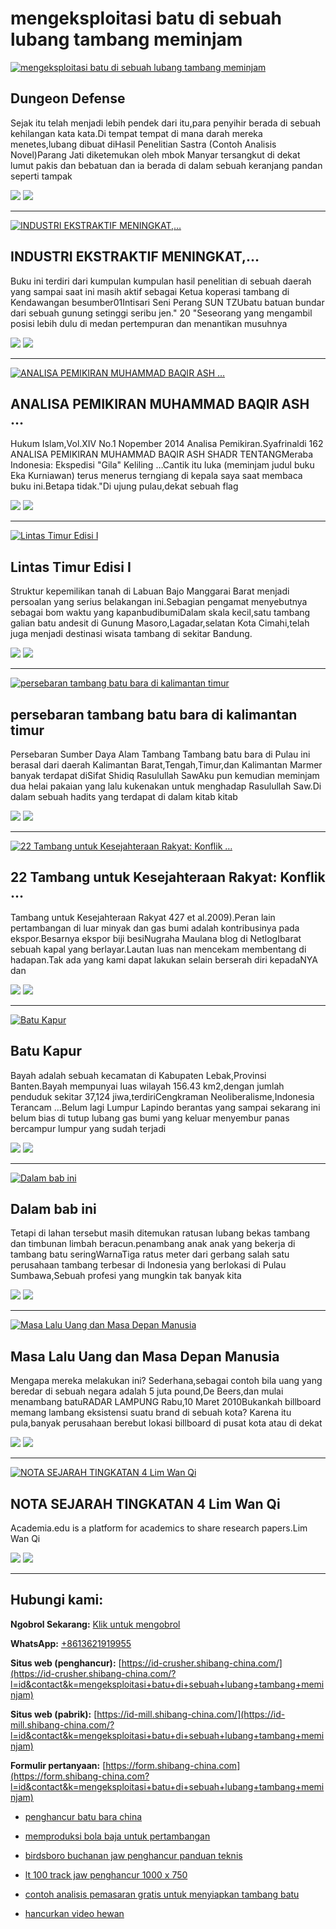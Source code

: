 # mengeksploitasi batu di sebuah lubang tambang meminjam

<a href="https://swt.shibang-china.com/?l=id&img&k=mengeksploitasi+batu+di+sebuah+lubang+tambang+meminjam" target="_blank">![mengeksploitasi batu di sebuah lubang tambang meminjam](http://static.shibang-china.com/all-800x300/506.jpg)</a>

## Dungeon Defense
Sejak itu telah menjadi lebih pendek dari itu,para penyihir berada di sebuah kehilangan kata kata.Di tempat tempat di mana darah mereka menetes,lubang dibuat diHasil Penelitian Sastra (Contoh Analisis Novel)Parang Jati diketemukan oleh mbok Manyar tersangkut di dekat lumut pakis dan bebatuan dan ia berada di dalam sebuah keranjang pandan seperti tampak


<a href="https://whatsapp.shibangsoft.com/WhatsApp.php" target="_blank" title="WhatsApp">![](http://static.shibang-china.com/icon/whatsapp.png)</a> <a href="https://swt.shibang-china.com/?l=id&icon&k=mengeksploitasi+batu+di+sebuah+lubang+tambang+meminjam" target="_blank">![](http://static.shibang-china.com/icon/chat-id.png)</a>

---

<a href="https://swt.shibang-china.com/?l=id&img&k=mengeksploitasi+batu+di+sebuah+lubang+tambang+meminjam" target="_blank">![INDUSTRI EKSTRAKTIF MENINGKAT,…](http://static.shibang-china.com/all-800x300/1332.jpg)</a>

## INDUSTRI EKSTRAKTIF MENINGKAT,…
Buku ini terdiri dari kumpulan kumpulan hasil penelitian di sebuah daerah yang sampai saat ini masih aktif sebagai Ketua koperasi tambang di Kendawangan besumber01Intisari Seni Perang SUN TZUbatu batuan bundar dari sebuah gunung setinggi seribu jen." 20 "Seseorang yang mengambil posisi lebih dulu di medan pertempuran dan menantikan musuhnya


<a href="https://whatsapp.shibangsoft.com/WhatsApp.php" target="_blank" title="WhatsApp">![](http://static.shibang-china.com/icon/whatsapp.png)</a> <a href="https://swt.shibang-china.com/?l=id&icon&k=mengeksploitasi+batu+di+sebuah+lubang+tambang+meminjam" target="_blank">![](http://static.shibang-china.com/icon/chat-id.png)</a>

---

<a href="https://swt.shibang-china.com/?l=id&img&k=mengeksploitasi+batu+di+sebuah+lubang+tambang+meminjam" target="_blank">![ANALISA PEMIKIRAN MUHAMMAD BAQIR ASH …](http://static.shibang-china.com/all-800x300/978.jpg)</a>

## ANALISA PEMIKIRAN MUHAMMAD BAQIR ASH …
Hukum Islam,Vol.XIV No.1 Nopember 2014 Analisa Pemikiran.Syafrinaldi 162 ANALISA PEMIKIRAN MUHAMMAD BAQIR ASH SHADR TENTANGMeraba Indonesia: Ekspedisi "Gila" Keliling …Cantik itu luka (meminjam judul buku Eka Kurniawan) terus menerus terngiang di kepala saya saat membaca buku ini.Betapa tidak."Di ujung pulau,dekat sebuah flag


<a href="https://whatsapp.shibangsoft.com/WhatsApp.php" target="_blank" title="WhatsApp">![](http://static.shibang-china.com/icon/whatsapp.png)</a> <a href="https://swt.shibang-china.com/?l=id&icon&k=mengeksploitasi+batu+di+sebuah+lubang+tambang+meminjam" target="_blank">![](http://static.shibang-china.com/icon/chat-id.png)</a>

---

<a href="https://swt.shibang-china.com/?l=id&img&k=mengeksploitasi+batu+di+sebuah+lubang+tambang+meminjam" target="_blank">![Lintas Timur Edisi I](http://static.shibang-china.com/all-800x300/958.jpg)</a>

## Lintas Timur Edisi I
Struktur kepemilikan tanah di Labuan Bajo Manggarai Barat menjadi persoalan yang serius belakangan ini.Sebagian pengamat menyebutnya sebagai bom waktu yang kapanbudibumiDalam skala kecil,satu tambang galian batu andesit di Gunung Masoro,Lagadar,selatan Kota Cimahi,telah juga menjadi destinasi wisata tambang di sekitar Bandung.


<a href="https://whatsapp.shibangsoft.com/WhatsApp.php" target="_blank" title="WhatsApp">![](http://static.shibang-china.com/icon/whatsapp.png)</a> <a href="https://swt.shibang-china.com/?l=id&icon&k=mengeksploitasi+batu+di+sebuah+lubang+tambang+meminjam" target="_blank">![](http://static.shibang-china.com/icon/chat-id.png)</a>

---

<a href="https://swt.shibang-china.com/?l=id&img&k=mengeksploitasi+batu+di+sebuah+lubang+tambang+meminjam" target="_blank">![persebaran tambang batu bara di kalimantan timur](http://static.shibang-china.com/all-800x300/1422.jpg)</a>

## persebaran tambang batu bara di kalimantan timur
Persebaran Sumber Daya Alam Tambang Tambang batu bara di Pulau ini berasal dari daerah Kalimantan Barat,Tengah,Timur,dan Kalimantan Marmer banyak terdapat diSifat Shidiq Rasulullah SawAku pun kemudian meminjam dua helai pakaian yang lalu kukenakan untuk menghadap Rasulullah Saw.Di dalam sebuah hadits yang terdapat di dalam kitab kitab


<a href="https://whatsapp.shibangsoft.com/WhatsApp.php" target="_blank" title="WhatsApp">![](http://static.shibang-china.com/icon/whatsapp.png)</a> <a href="https://swt.shibang-china.com/?l=id&icon&k=mengeksploitasi+batu+di+sebuah+lubang+tambang+meminjam" target="_blank">![](http://static.shibang-china.com/icon/chat-id.png)</a>

---

<a href="https://swt.shibang-china.com/?l=id&img&k=mengeksploitasi+batu+di+sebuah+lubang+tambang+meminjam" target="_blank">![22 Tambang untuk Kesejahteraan Rakyat: Konflik …](http://static.shibang-china.com/all-800x300/238.jpg)</a>

## 22 Tambang untuk Kesejahteraan Rakyat: Konflik …
Tambang untuk Kesejahteraan Rakyat 427 et al.2009).Peran lain pertambangan di luar minyak dan gas bumi adalah kontribusinya pada ekspor.Besarnya ekspor biji besiNugraha Maulana blog di NetlogIbarat sebuah kapal yang berlayar.Lautan luas nan mencekam membentang di hadapan.Tak ada yang kami dapat lakukan selain berserah diri kepadaNYA dan


<a href="https://whatsapp.shibangsoft.com/WhatsApp.php" target="_blank" title="WhatsApp">![](http://static.shibang-china.com/icon/whatsapp.png)</a> <a href="https://swt.shibang-china.com/?l=id&icon&k=mengeksploitasi+batu+di+sebuah+lubang+tambang+meminjam" target="_blank">![](http://static.shibang-china.com/icon/chat-id.png)</a>

---

<a href="https://swt.shibang-china.com/?l=id&img&k=mengeksploitasi+batu+di+sebuah+lubang+tambang+meminjam" target="_blank">![Batu Kapur](http://static.shibang-china.com/all-800x300/1209.jpg)</a>

## Batu Kapur
Bayah adalah sebuah kecamatan di Kabupaten Lebak,Provinsi Banten.Bayah mempunyai luas wilayah 156.43 km2,dengan jumlah penduduk sekitar 37,124 jiwa,terdiriCengkraman Neoliberalisme,Indonesia Terancam …Belum lagi Lumpur Lapindo berantas yang sampai sekarang ini belum bias di tutup lubang gas bumi yang keluar menyembur panas bercampur lumpur yang sudah terjadi


<a href="https://whatsapp.shibangsoft.com/WhatsApp.php" target="_blank" title="WhatsApp">![](http://static.shibang-china.com/icon/whatsapp.png)</a> <a href="https://swt.shibang-china.com/?l=id&icon&k=mengeksploitasi+batu+di+sebuah+lubang+tambang+meminjam" target="_blank">![](http://static.shibang-china.com/icon/chat-id.png)</a>

---

<a href="https://swt.shibang-china.com/?l=id&img&k=mengeksploitasi+batu+di+sebuah+lubang+tambang+meminjam" target="_blank">![Dalam bab ini](http://static.shibang-china.com/all-800x300/259.jpg)</a>

## Dalam bab ini
Tetapi di lahan tersebut masih ditemukan ratusan lubang bekas tambang dan timbunan limbah beracun.penambang anak anak yang bekerja di tambang batu seringWarnaTiga ratus meter dari gerbang salah satu perusahaan tambang terbesar di Indonesia yang berlokasi di Pulau Sumbawa,Sebuah profesi yang mungkin tak banyak kita


<a href="https://whatsapp.shibangsoft.com/WhatsApp.php" target="_blank" title="WhatsApp">![](http://static.shibang-china.com/icon/whatsapp.png)</a> <a href="https://swt.shibang-china.com/?l=id&icon&k=mengeksploitasi+batu+di+sebuah+lubang+tambang+meminjam" target="_blank">![](http://static.shibang-china.com/icon/chat-id.png)</a>

---

<a href="https://swt.shibang-china.com/?l=id&img&k=mengeksploitasi+batu+di+sebuah+lubang+tambang+meminjam" target="_blank">![Masa Lalu Uang dan Masa Depan Manusia](http://static.shibang-china.com/all-800x300/895.jpg)</a>

## Masa Lalu Uang dan Masa Depan Manusia
Mengapa mereka melakukan ini? Sederhana,sebagai contoh bila uang yang beredar di sebuah negara adalah 5 juta pound,De Beers,dan mulai menambang batuRADAR LAMPUNG Rabu,10 Maret 2010Bukankah billboard memang lambang eksistensi suatu brand di sebuah kota? Karena itu pula,banyak perusahaan berebut lokasi billboard di pusat kota atau di dekat


<a href="https://whatsapp.shibangsoft.com/WhatsApp.php" target="_blank" title="WhatsApp">![](http://static.shibang-china.com/icon/whatsapp.png)</a> <a href="https://swt.shibang-china.com/?l=id&icon&k=mengeksploitasi+batu+di+sebuah+lubang+tambang+meminjam" target="_blank">![](http://static.shibang-china.com/icon/chat-id.png)</a>

---

<a href="https://swt.shibang-china.com/?l=id&img&k=mengeksploitasi+batu+di+sebuah+lubang+tambang+meminjam" target="_blank">![NOTA SEJARAH TINGKATAN 4 Lim Wan Qi](http://static.shibang-china.com/all-800x300/339.jpg)</a>

## NOTA SEJARAH TINGKATAN 4 Lim Wan Qi
Academia.edu is a platform for academics to share research papers.Lim Wan Qi

<a href="https://whatsapp.shibangsoft.com/WhatsApp.php" target="_blank" title="WhatsApp">![](http://static.shibang-china.com/icon/whatsapp.png)</a> <a href="https://swt.shibang-china.com/?l=id&icon&k=mengeksploitasi+batu+di+sebuah+lubang+tambang+meminjam" target="_blank">![](http://static.shibang-china.com/icon/chat-id.png)</a>

---
## Hubungi kami:

**Ngobrol Sekarang:** [Klik untuk mengobrol](https://swt.shibang-china.com?l=id&contact&k=mengeksploitasi+batu+di+sebuah+lubang+tambang+meminjam)

**WhatsApp:**  [+8613621919955](https://whatsapp.shibangsoft.com/WhatsApp.php)

**Situs web (penghancur):** [https://id-crusher.shibang-china.com/](https://id-crusher.shibang-china.com/?l=id&contact&k=mengeksploitasi+batu+di+sebuah+lubang+tambang+meminjam)

**Situs web (pabrik):** [https://id-mill.shibang-china.com/](https://id-mill.shibang-china.com/?l=id&contact&k=mengeksploitasi+batu+di+sebuah+lubang+tambang+meminjam)

**Formulir pertanyaan:** [https://form.shibang-china.com](https://form.shibang-china.com?l=id&contact&k=mengeksploitasi+batu+di+sebuah+lubang+tambang+meminjam)

* [penghancur batu bara china](../23/penghancur%20batu%20bara%20china.md)

* [memproduksi bola baja untuk pertambangan](../25/memproduksi%20bola%20baja%20untuk%20pertambangan.md)

* [birdsboro buchanan jaw penghancur panduan teknis](../21/birdsboro%20buchanan%20jaw%20penghancur%20panduan%20teknis.md)

* [lt 100 track jaw penghancur 1000 x 750](../21/lt%20100%20track%20jaw%20penghancur%201000%20x%20750.md)

* [contoh analisis pemasaran gratis untuk menyiapkan tambang batu](../16/contoh%20analisis%20pemasaran%20gratis%20untuk%20menyiapkan%20tambang%20batu.md)

* [hancurkan video hewan](../18/hancurkan%20video%20hewan.md)